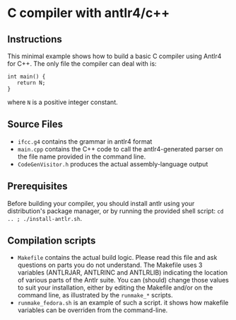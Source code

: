# C compiler with antlr4/c++

## Instructions

This minimal example shows how to build a basic C compiler using
Antlr4 for C++. The only file the compiler can deal with is:

```
int main() {
   return N;
}
```

where `N` is a positive integer constant.

## Source Files

-   `ifcc.g4` contains the grammar in antlr4 format
-   `main.cpp` contains the C++ code to call the antlr4-generated parser
    on the file name provided in the command line.
-   `CodeGenVisitor.h` produces the actual assembly-language output

## Prerequisites

Before building your compiler, you should install antlr using your
distribution's package manager, or by running the provided shell
script: `cd  .. ; ./install-antlr.sh`.

## Compilation scripts

-   `Makefile` contains the actual build logic. Please read this file
    and ask questions on parts you do not understand.
    The Makefile uses 3 variables (ANTLRJAR, ANTLRINC and ANTLRLIB)
    indicating the location of various parts of the Antlr suite.
    You can (should) change those values to suit your installation, either
    by editing the Makefile and/or on the command line, as illustrated
    by the `runmake_*` scripts.
-   `runmake_fedora.sh` is an example of such a script. it shows how
    makefile variables can be overriden from the command-line.
